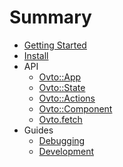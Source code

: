 # Summary

- [Getting Started](guides/tutorial.md)
- [Install](guides/install.md)
- API
  - [Ovto::App](api/app.md)
  - [Ovto::State](api/state.md)
  - [Ovto::Actions](api/actions.md)
  - [Ovto::Component](api/component.md)
  - [Ovto.fetch](api/fetch.md)
- Guides
  - [Debugging](guides/debugging.md)
  - [Development](guides/development.md)
